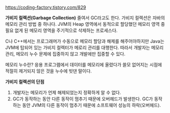https://coding-factory.tistory.com/829

**가비지 컬렉션(Garbage Collection)**
줄여서 GC라고도 한다. 
가비지 컬렉션은 자바의 메모리 관리 방법 중 하나다.
JVM의 Heap 영역에서 동적으로 할당했던 메모리 영역 중
필요 없게 된 메모리 영역을 주기적으로 삭제하는 프로세스다.

C나 C++에서는 프로그래머가 수동으로 메모리 할당과 해제를 해주어야하지만
Java는 JVM에 탑되어 있는 가비지 컬렉터가 메로리 관리를 대행한다. 
따라서 개발자는 메모리 관리, 메모리 누수 문제에 집중하지 않고 개발에만 집중할 수 있다.

메모리 누수란?
응용 프로그램에서 데이터를 메모리에 올렸다가 쓸모 없어지는 시점에 적절히 제거되지 않은 것을 누수에 빗댄 말이다. 

**가비지 컬렉션의 단점**
1. 개발자는 메모리가 언제 해제되었는지 정확하게 알 수 없다.
2. GC가 동작하는 동안 다른 동작이 멈추기 때문에 오버헤드가 발생한다.
GC가 동작하는 동안 JVM의 다른 동작이 멈추기 때문에 소프트웨어 성능의 하락(오버헤드).
